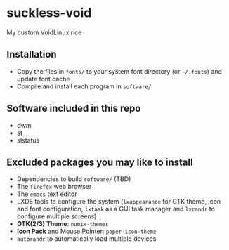 # suckless-void

My custom VoidLinux rice

## Installation

* Copy the files in `fonts/` to your system font directory (or `~/.fonts`) and update font cache
* Compile and install each program in `software/`

## Software included in this repo
* dwm
* st
* slstatus


## Excluded packages you may like to install
* Dependencies to build `software/` (TBD)
* The `firefox` web browser
* The `emacs` text editor
* LXDE tools to configure the system (`lxappearance` for GTK theme, icon and font configuration, `lxtask` as a GUI task manager and `lxrandr` to configure multiple screens)
* **GTK(2/3) Theme**: `numix-themes`
* **Icon Pack** and Mouse Pointer: `paper-icon-theme`
* `autorandr` to automatically load multiple devices

